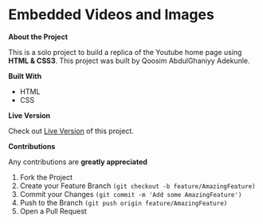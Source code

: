 # Embedded Videos and Images
**About the Project**

This is a solo project to build a replica of the Youtube home page using **HTML & CSS3**.
This project was built by Qoosim AbdulGhaniyy Adekunle.

**Built With**

   * HTML  
   * CSS

**Live Version**

Check out [Live Version](https://raw.githack.com/Qoosim/Youtube-home-page-clone/master/index.html) of this project.

**Contributions**

Any contributions are **greatly appreciated**

1. Fork the Project
2. Create your Feature Branch ```(git checkout -b feature/AmazingFeature)```
3. Commit your Changes ```(git commit -m 'Add some AmazingFeature')```
4. Push to the Branch ```(git push origin feature/AmazingFeature)```
5. Open a Pull Request
